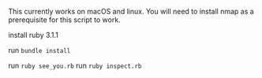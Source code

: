 This currently works on macOS and linux. You will need to install nmap as a prerequisite for this script to work.

install ruby 3.1.1

run `bundle install`

run `ruby see_you.rb`
run `ruby inspect.rb`
